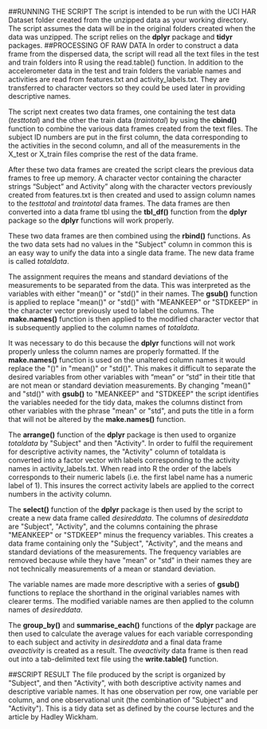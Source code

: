 ﻿##RUNNING THE SCRIPT
The script is intended to be run with the UCI HAR Dataset folder created from the unzipped data as your working directory. The script assumes the data will be in the original folders created when the data was unzipped. The script relies on the **dplyr** package and **tidyr** packages. 
##PROCESSING OF RAW DATA
In order to construct a data frame from the dispersed data, the script will read all the text files in the test and train folders into R using the read.table() function. In addition to the accelerometer data in the test and train folders the variable names and activities are read from features.txt and activity_labels.txt. They are transferred to character vectors so they could be used later in providing descriptive names.

The script next creates two data frames, one containing the test data (*testtotal*) and the other the train data (*traintotal*) by using the **cbind()** function to combine the various data frames created from the text files. The subject ID numbers are put in the first column, the data corresponding to the activities in the second column, and all of the measurements in the X_test or X_train files comprise the rest of the data frame. 

After these two data frames are created the script clears the previous data frames to free up memory. A character vector containing the character strings “Subject” and Activity” along with the character vectors previously created from features.txt is then created and used to assign column names to the *testtotal* and *traintotal* data frames. The data frames are then converted into a data frame tbl using the **tbl_df()** function from the **dplyr** package so the **dplyr** functions will work properly. 

These two data frames are then combined using the **rbind()** functions. As the two data sets had no values in the "Subject" column in common this is an easy way to unify the data into a single data frame. The new data frame is called *totaldata*. 

The assignment requires the means and standard deviations of the measurements to be separated from the data. This was interpreted as the variables with either "mean()" or "std()" in their names. The **gsub()** function is applied to replace "mean()" or "std()" with "MEANKEEP" or "STDKEEP" in the character vector previously used to label the columns. The **make.names()** function is then applied to the modified character vector that is subsequently applied to the column names of *totaldata*.

It was necessary to do this because the **dplyr** functions will not work properly unless the column names are properly formatted. If the **make.names()** function is used on the unaltered column names it would replace the "()" in "mean()" or "std()". This makes it difficult to separate the desired variables from other variables with “mean” or “std” in their title that are not mean or standard deviation measurements. By changing "mean()" and "std()" with **gsub()** to "MEANKEEP" and "STDKEEP" the script identifies the variables needed for the tidy data, makes the columns distinct from other variables with the phrase "mean" or "std", and puts the title in a form that will not be altered by the **make.names()** function.

The **arrange()** function of the **dplyr** package is then used to organize *totaldata* by "Subject" and then "Activity". In order to fulfil the requirement for descriptive activity names, the "Activity" column of totaldata is converted into a factor vector with labels corresponding to the activity names in activity_labels.txt. When read into R the order of the labels corresponds to their numeric labels (i.e. the first label name has a numeric label of 1). This insures the correct activity labels are applied to the correct numbers in the activity column. 

The **select()** function of the **dplyr** package is then used by the script to create a new data frame called *desireddata*. The columns of *desireddata* are "Subject", "Activity", and the columns containing the phrase "MEANKEEP" or "STDKEEP" minus the frequency variables. This creates a data frame containing only the "Subject", "Activity", and the means and standard deviations of the measurements. The frequency variables are removed because while they have "mean" or "std" in their names they are not technically measurements of a mean or standard deviation. 

The variable names are made more descriptive with a series of **gsub()** functions to replace the shorthand in the original variables names with clearer terms. The modified variable names are then applied to the column names of *desireddata*.

The **group_by()** and **summarise_each()** functions of the **dplyr** package are then used to calculate the average values for each variable corresponding to each subject and activity in *desireddata* and a final data frame *aveactivity* is created as a result. The *aveactivity* data frame is then read out into a tab-delimited text file using the **write.table()** function.

##SCRIPT RESULT
The file produced by the script is organized by "Subject", and then "Activity", with both descriptive activity names and descriptive variable names. It has one observation per row, one variable per column, and one observational unit (the combination of "Subject" and "Activity"). This is a tidy data set as defined by the course lectures and the article by Hadley Wickham. 
